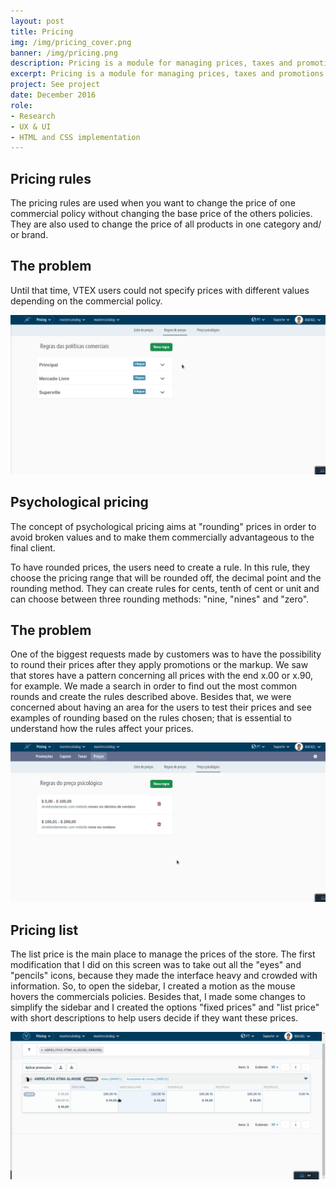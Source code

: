 ```yaml
---
layout: post
title: Pricing
img: /img/pricing_cover.png
banner: /img/pricing.png
description: Pricing is a module for managing prices, taxes and promotions of the platform VTEX.
excerpt: Pricing is a module for managing prices, taxes and promotions of the platform VTEX. I worked on this module for six months as the only designer and focused on delivering the interfaces of pricing rules, psychological pricing and some UI improvements at the list price.
project: See project
date: December 2016
role:
- Research
- UX & UI
- HTML and CSS implementation
---
```


## Pricing rules

The pricing rules are used when you want to change the price of one commercial policy without changing the base price of the others policies. They are also used to change the price of all products in one category and/ or brand.

## The problem

Until that time, VTEX users could not specify prices with different values depending on the commercial policy.

![video](/video/rules.gif)

## Psychological pricing

The concept of psychological pricing aims at "rounding" prices in order to avoid broken values and to make them commercially advantageous to the final client.

To have rounded prices, the users need to create a rule. In this rule, they choose the pricing range that will be rounded off,  the decimal point and the rounding method. They can create rules for cents, tenth of cent or unit and can choose between three rounding methods: "nine, "nines" and "zero".

## The problem

One of the biggest requests made by customers was to have the possibility to round their prices after they apply promotions or the markup. We saw that stores have a pattern concerning all prices with the end x.00 or x.90, for example. We made a search in order to find out the most common rounds and create the rules described above. Besides that, we were concerned about having an area for the users to test their prices and see examples of rounding based on the rules chosen; that is essential to understand how the rules affect your prices.

![video](/video/round.gif)

## Pricing list

The list price is the main place to manage the prices of the store. The first modification that I did on this screen was to take out all the "eyes" and "pencils" icons, because they made the interface heavy and crowded with information. So, to open the sidebar, I created a motion as the mouse hovers the commercials policies. Besides that, I made some changes to simplify the sidebar and I created the options "fixed prices" and "list price" with short descriptions to help users decide if they want these prices.

![video](/video/list.gif)

